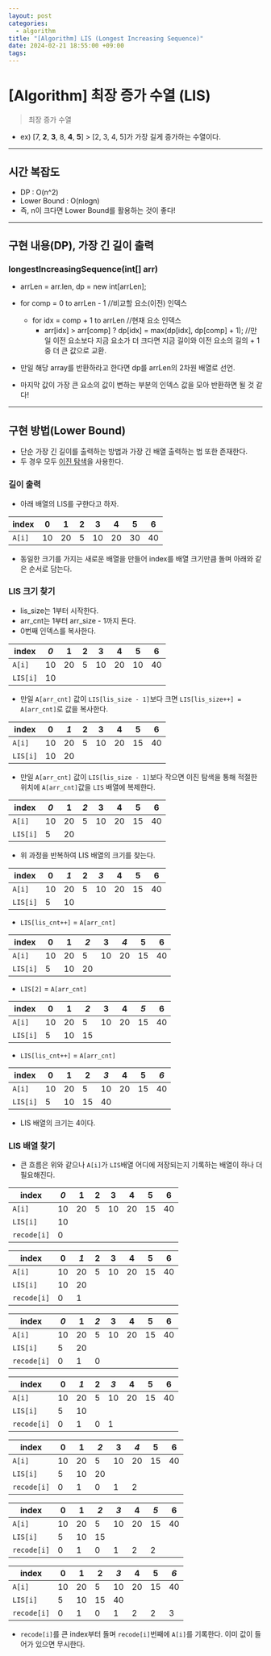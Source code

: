 ```yaml
---
layout: post
categories:
  - algorithm
title: "[Algorithm] LIS (Longest Increasing Sequence)"
date: 2024-02-21 18:55:00 +09:00
tags:
---
```

# \[Algorithm] 최장 증가 수열 (LIS)

>최장 증가 수열
- ex) \[7, **2**, **3**, 8, **4**, **5**] > \[2, 3, 4, 5]가 가장 길게 증가하는 수열이다.

---

## 시간 복잡도
- DP : O(n^2)
- Lower Bound : O(nlogn)
- 즉, n이 크다면 Lower Bound를 활용하는 것이 좋다!

---

## 구현 내용(DP), 가장 긴 길이 출력

### longestIncreasingSequence(int[] arr)
- arrLen = arr.len, dp = new int\[arrLen];
- for comp = 0 to arrLen - 1 //비교할 요소(이전) 인덱스
	- for idx = comp + 1 to arrLen //현재 요소 인덱스
		- arr\[idx] > arr\[comp] ? dp\[idx] = max(dp\[idx], dp\[comp] + 1); //만일 이전 요소보다 지금 요소가 더 크다면 지금 길이와 이전 요소의 길의 + 1 중 더 큰 값으로 교환.

- 만일 해당 array를 반환하라고 한다면 dp를 arrLen의 2차원 배열로 선언.
- 마지막 값이 가장 큰 요소의 값이 변하는 부분의 인덱스 값을 모아 반환하면 될 것 같다!

---

## 구현 방법(Lower Bound)
- 단순 가장 긴 길이를 출력하는 방법과 가장 긴 배열 출력하는 법 또한 존재한다.
- 두 경우 모두 [이진 탐색](2024-02-21-binarysearch)을 사용한다.

### 길이 출력
- 아래 배열의 LIS를 구한다고 하자.

| index | 0 | 1 | 2 | 3 | 4 | 5 | 6 |
| ---- | ---- | ---- | ---- | ---- | ---- | ---- | ---- |
| `A[i]` | 10 | 20 | 5 | 10 | 20 | 30 | 40 |

- 동일한 크기를 가지는 새로운 배열을 만들어 index를 배열 크기만큼 돌며 아래와 같은 순서로 담는다.

### LIS 크기 찾기
- lis_size는 1부터 시작한다.
- arr_cnt는 1부터 arr_size - 1까지 돈다.
- 0번째 인덱스를 복사한다.

| index    | *0* | 1   | 2   | 3   | 4   | 5   | 6   |
| -------- | --- | --- | --- | --- | --- | --- | --- |
| `A[i]`   | 10  | 20  | 5   | 10  | 20  | 10  | 40  |
| `LIS[i]` | 10  |     |     |     |     |     |     |

- 만일 `A[arr_cnt]` 값이 `LIS[lis_size - 1]`보다 크면 `LIS[lis_size++] = A[arr_cnt]`로 값을 복사한다.

| index    | 0   | *1* | 2   | 3   | 4   | 5   | 6   |
| -------- | --- | --- | --- | --- | --- | --- | --- |
| `A[i]`   | 10  | 20  | 5   | 10  | 20  | 15  | 40  |
| `LIS[i]` | 10  | 20  |     |     |     |     |     |

- 만일 `A[arr_cnt]` 값이 `LIS[lis_size - 1]`보다 작으면 이진 탐색을 통해 적절한 위치에 `A[arr_cnt]`값을 `LIS` 배열에 복제한다.

| index    | *0* | 1   | *2* | 3   | 4   | 5   | 6   |
| -------- | --- | --- | --- | --- | --- | --- | --- |
| `A[i]`   | 10  | 20  | 5   | 10  | 20  | 15  | 40  |
| `LIS[i]` | 5   | 20  |     |     |     |     |     |

- 위 과정을 반복하여 LIS 배열의 크기를 찾는다.

| index    | 0   | *1* | 2   | *3* | 4   | 5   | 6   |
| -------- | --- | --- | --- | --- | --- | --- | --- |
| `A[i]`   | 10  | 20  | 5   | 10  | 20  | 15  | 40  |
| `LIS[i]` | 5   | 10  |     |     |     |     |     |

- `LIS[lis_cnt++]` = `A[arr_cnt]`

| index    | 0   | 1   | *2* | 3   | *4* | 5   | 6   |
| -------- | --- | --- | --- | --- | --- | --- | --- |
| `A[i]`   | 10  | 20  | 5   | 10  | 20  | 15  | 40  |
| `LIS[i]` | 5   | 10  | 20  |     |     |     |     |

- `LIS[2]` = `A[arr_cnt]`

| index    | 0   | 1   | *2* | 3   | 4   | *5* | 6   |
| -------- | --- | --- | --- | --- | --- | --- | --- |
| `A[i]`   | 10  | 20  | 5   | 10  | 20  | 15  | 40  |
| `LIS[i]` | 5   | 10  | 15  |     |     |     |     |

- `LIS[lis_cnt++]` = `A[arr_cnt]`

| index    | 0   | 1   | 2   | *3* | 4   | 5   | *6* |
| -------- | --- | --- | --- | --- | --- | --- | --- |
| `A[i]`   | 10  | 20  | 5   | 10  | 20  | 15  | 40  |
| `LIS[i]` | 5   | 10  | 15  | 40  |     |     |     |

- LIS 배열의 크기는 4이다.

### LIS 배열 찾기
- 큰 흐름은 위와 같으나 `A[i]`가 `LIS`배열 어디에 저장되는지 기록하는 배열이 하나 더 필요해진다.


| index       | *0* | 1   | 2   | 3   | 4   | 5   | 6   |
| ----------- | --- | --- | --- | --- | --- | --- | --- |
| `A[i]`      | 10  | 20  | 5   | 10  | 20  | 15  | 40  |
| `LIS[i]`    | 10  |     |     |     |     |     |     |
| `recode[i]` | 0   |     |     |     |     |     |     |


| index       | 0   | *1* | 2   | 3   | 4   | 5   | 6   |
| ----------- | --- | --- | --- | --- | --- | --- | --- |
| `A[i]`      | 10  | 20  | 5   | 10  | 20  | 15  | 40  |
| `LIS[i]`    | 10  | 20  |     |     |     |     |     |
| `recode[i]` | 0   | 1   |     |     |     |     |     |


| index       | *0* | 1   | *2* | 3   | 4   | 5   | 6   |
| ----------- | --- | --- | --- | --- | --- | --- | --- |
| `A[i]`      | 10  | 20  | 5   | 10  | 20  | 15  | 40  |
| `LIS[i]`    | 5   | 20  |     |     |     |     |     |
| `recode[i]` | 0   | 1   | 0   |     |     |     |     |


| index       | 0   | *1* | 2   | *3* | 4   | 5   | 6   |
| ----------- | --- | --- | --- | --- | --- | --- | --- |
| `A[i]`      | 10  | 20  | 5   | 10  | 20  | 15  | 40  |
| `LIS[i]`    | 5   | 10  |     |     |     |     |     |
| `recode[i]` | 0   | 1   | 0   | 1   |     |     |     |


| index       | 0   | 1   | *2* | 3   | *4* | 5   | 6   |
| ----------- | --- | --- | --- | --- | --- | --- | --- |
| `A[i]`      | 10  | 20  | 5   | 10  | 20  | 15  | 40  |
| `LIS[i]`    | 5   | 10  | 20  |     |     |     |     |
| `recode[i]` | 0   | 1   | 0   | 1   | 2   |     |     |


| index       | 0   | 1   | *2* | *3* | 4   | *5* | 6   |
| ----------- | --- | --- | --- | --- | --- | --- | --- |
| `A[i]`      | 10  | 20  | 5   | 10  | 20  | 15  | 40  |
| `LIS[i]`    | 5   | 10  | 15  |     |     |     |     |
| `recode[i]` | 0   | 1   | 0   | 1   | 2   | 2   |     |


| index       | 0   | 1   | 2   | *3* | 4   | 5   | *6* |
| ----------- | --- | --- | --- | --- | --- | --- | --- |
| `A[i]`      | 10  | 20  | 5   | 10  | 20  | 15  | 40  |
| `LIS[i]`    | 5   | 10  | 15  | 40  |     |     |     |
| `recode[i]` | 0   | 1   | 0   | 1   | 2   | 2   | 3   |

-  `recode[i]`를 큰 index부터 돌며 `recode[i]`번째에 `A[i]`를 기록한다. 이미 값이 들어가 있으면 무시한다.